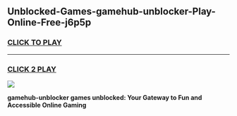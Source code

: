 
## Unblocked-Games-gamehub-unblocker-Play-Online-Free-j6p5p
<h3>
<a href="https://premium76.site?title=gamehub-unblocker&ref=26A">CLICK TO PLAY</a></h3>
<hr>

<h3>
<a href="https://premium76.site?title=gamehub-unblocker&ref=26A">CLICK 2 PLAY</a>
  
</h3>

<a href="https://premium76.site?title=gamehub-unblocker&ref=26A"><img src="https://clearcache.store/games.png"></a>


**gamehub-unblocker games unblocked: Your Gateway to Fun and Accessible Online Gaming**
